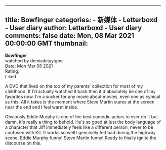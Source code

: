 
---
title: Bowfinger
categories: 
    - 新媒体
    - Letterboxd - User diary
author: Letterboxd - User diary
comments: false
date: Mon, 08 Mar 2021 00:00:00 GMT
thumbnail: 
---

<div>   
<b>Bowfinger</b><br>watched by demiadejuyigbe<br>Date: Mon Mar 08 2021<br>Rating:  <br>Liked<br>








<div>



<div><p>A DVD that lived on the top of my parents' collection for most of my childhood. If I'd actually watched it back then it'd absolutely be one of my favorites now. I'm a sucker for any movie about movies, even one as cynical as this. All it takes is the moment where Steve Martin stares at the screen near the end and I feel warm inside.</p><p>Obviously Eddie Murphy is one of the best comedic actors to ever do it but damn, it's really a thing to behold. He's so good at just the body language of a character that Jiff immediately feels like a different person, never to be confused with Kit. It works so well I genuinely felt bad during the highway scene. Eddie Murphy funny! Steve Martin funny! Ready to finally ignite the discourse on this.</p></div>

</div>
  
</div>
            